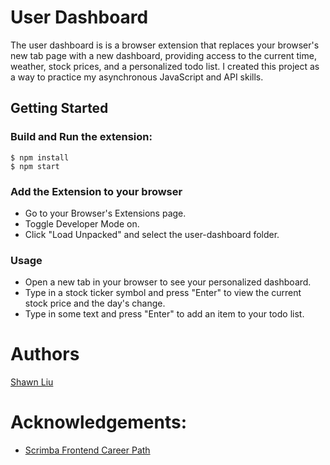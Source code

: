 # User Dashboard
The user dashboard is is a browser extension that replaces your browser's new tab page with a new dashboard, providing access to the current time, weather, stock prices, and a personalized todo list.  I created this project as a way to practice my asynchronous JavaScript and API skills.  

## Getting Started
### Build and Run the extension:

```
$ npm install
$ npm start
````

### Add the Extension to your browser
* Go to your Browser's Extensions page.
* Toggle Developer Mode on.
* Click "Load Unpacked" and select the user-dashboard folder.

### Usage
* Open a new tab in your browser to see your personalized dashboard.
* Type in a stock ticker symbol and press "Enter" to view the current stock price and the day's change.
* Type in some text and press "Enter" to add an item to your todo list.

# Authors
[Shawn Liu](https://github.com/shawn8913)

# Acknowledgements:
* [Scrimba Frontend Career Path](https://scrimba.com/learn/frontend)
